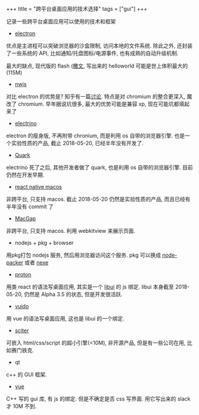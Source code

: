 +++
title = "跨平台桌面应用的技术选择"
tags = ["gui"]
+++

记录一些跨平台桌面应用可以使用的技术和框架


<!--more-->

- [electron](https://electronjs.org/)

优点是主进程可以突破浏览器的沙盒限制, 访问本地的文件系统. 除此之外, 还封装了一些系统的 API, 比如通知/托盘图标/电源事件, 也有成熟的自动升级机制.

最大的缺点, 现代版的 flash ([檄文](http://josephg.com/blog/electron-is-flash-for-the-desktop/), 写出来的 helloworld 可能是世上体积最大的(115M)

- [nwjs](https://nwjs.io/)

对比 electron 的优势是? 知乎有一篇[讨论](https://www.zhihu.com/question/38854224). 特点是对 chromium 的整合更深入, 魔改了 chromium. 早年据说坑很多, 最大的优势可能是兼容 xp, 现在可能坑都填起来了

- [electrino](https://github.com/pojala/electrino)

electron 的瘦身版, 不再附带 chronium, 而是利用 os 自带的浏览器引擎. 也是一个实验性质的产品, 截止 2018-05-20, 已经半年没有开发了.

- [Quark](https://github.com/jscherer92/Quark)

electrino 死了之后, 其他开发者做了 quark, 也是利用 os 自带的浏览器引擎. 目前仍然在开发早期.

- [react native macos](https://github.com/ptmt/react-native-macos)

非跨平台, 只支持 macos. 截止 2018-05-20 仍然是实验性质的产品, 而且已经有半年没有 commit 了

- [MacGap](http://macgapproject.github.io/)

非跨平台, 只支持 macos. 利用 webkitview 来展示页面.

- nodejs + pkg + browser

用pkg打包 nodejs 服务, 然后用浏览器访问这个服务. pkg 可以换成 [node-packer](https://github.com/pmq20/node-packer) 或者 [nexe](https://github.com/nexe/nexe/)

- [proton](https://github.com/kusti8/proton-native)

用类 react 的语法写桌面应用, 其实是一个 [libui](https://github.com/andlabs/libui/) 的 js 绑定. libui 本身截至 2018-05-20, 仍然是 Alpha 3.5 的状态, 但是开发很活跃.

- [vuido](https://github.com/mimecorg/vuido)

用 vue 的语法写桌面应用, 这也是 libui 的一个绑定.

- [sciter](https://sciter.com/)

可嵌入 html/css/script 的超小引擎(<10M), 非开源产品, 但是有一些公司在用, 比如赛门铁克.

- qt

c++ 的 GUI 框架.

- [yue](https://github.com/yue/yue)

C++ 写的 gui 库, 有 js 的绑定. 但是不确定是否 css 写界面. 用它写出来的 slack 才 10M 不到.
